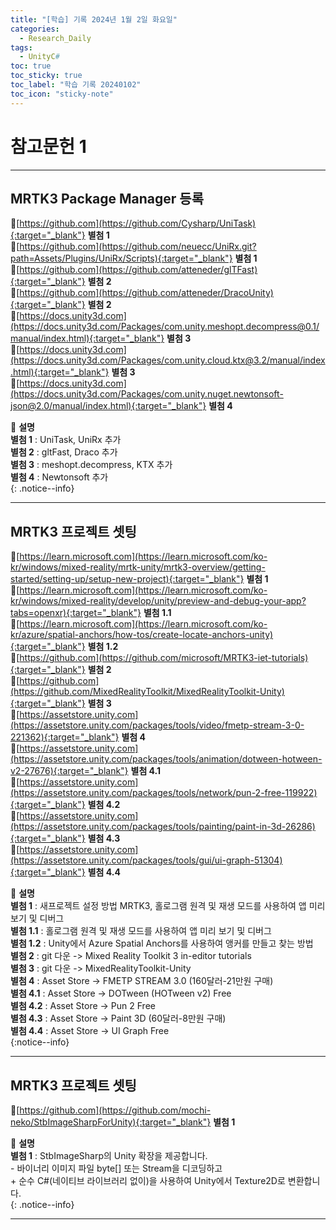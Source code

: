 ```yaml
---
title: "[학습] 기록 2024년 1월 2일 화요일"
categories:
  - Research_Daily
tags:
  - UnityC#
toc: true
toc_sticky: true
toc_label: "학습 기록 20240102"
toc_icon: "sticky-note"
---
```


# 참고문헌 1

---

## MRTK3 Package Manager 등록

🔺[https://github.com](https://github.com/Cysharp/UniTask){:target="_blank"} **별첨 1**<br> 
🔺[https://github.com](https://github.com/neuecc/UniRx.git?path=Assets/Plugins/UniRx/Scripts){:target="_blank"} **별첨 1**<br> 
🔺[https://github.com](https://github.com/atteneder/glTFast){:target="_blank"} **별첨 2**<br> 
🔺[https://github.com](https://github.com/atteneder/DracoUnity){:target="_blank"} **별첨 2** <br> 
🔺[https://docs.unity3d.com](https://docs.unity3d.com/Packages/com.unity.meshopt.decompress@0.1/manual/index.html){:target="_blank"} **별첨 3**<br> 
🔺[https://docs.unity3d.com](https://docs.unity3d.com/Packages/com.unity.cloud.ktx@3.2/manual/index.html){:target="_blank"} **별첨 3**<br> 
🔺[https://docs.unity3d.com](https://docs.unity3d.com/Packages/com.unity.nuget.newtonsoft-json@2.0/manual/index.html){:target="_blank"} **별첨 4**<br> 


📌 **설명** <br>
**별첨 1** : UniTask, UniRx 추가<br>
**별첨 2** : gltFast, Draco 추가<br>
**별첨 3** : meshopt.decompress, KTX 추가<br>
**별첨 4** : Newtonsoft 추가<br>
{: .notice--info}

***

## MRTK3 프로젝트 셋팅

🔺[https://learn.microsoft.com](https://learn.microsoft.com/ko-kr/windows/mixed-reality/mrtk-unity/mrtk3-overview/getting-started/setting-up/setup-new-project){:target="_blank"} **별첨 1**<br> 
🔺[https://learn.microsoft.com](https://learn.microsoft.com/ko-kr/windows/mixed-reality/develop/unity/preview-and-debug-your-app?tabs=openxr){:target="_blank"} **별첨 1.1**<br> 
🔺[https://learn.microsoft.com](https://learn.microsoft.com/ko-kr/azure/spatial-anchors/how-tos/create-locate-anchors-unity){:target="_blank"} **별첨 1.2**<br> 
🔺[https://github.com](https://github.com/microsoft/MRTK3-iet-tutorials){:target="_blank"} **별첨 2**<br> 
🔺[https://github.com](https://github.com/MixedRealityToolkit/MixedRealityToolkit-Unity){:target="_blank"} **별첨 3**<br> 
🔺[https://assetstore.unity.com](https://assetstore.unity.com/packages/tools/video/fmetp-stream-3-0-221362){:target="_blank"} **별첨 4**<br> 
🔺[https://assetstore.unity.com](https://assetstore.unity.com/packages/tools/animation/dotween-hotween-v2-27676){:target="_blank"} **별첨 4.1**<br> 
🔺[https://assetstore.unity.com](https://assetstore.unity.com/packages/tools/network/pun-2-free-119922){:target="_blank"} **별첨 4.2**<br> 
🔺[https://assetstore.unity.com](https://assetstore.unity.com/packages/tools/painting/paint-in-3d-26286){:target="_blank"} **별첨 4.3**<br> 
🔺[https://assetstore.unity.com](https://assetstore.unity.com/packages/tools/gui/ui-graph-51304){:target="_blank"} **별첨 4.4**<br> 

📌 **설명** <br>
**별첨 1** :  새프로젝트 설정 방법 MRTK3, 홀로그램 원격 및 재생 모드를 사용하여 앱 미리 보기 및 디버그 <br>
**별첨 1.1** :  홀로그램 원격 및 재생 모드를 사용하여 앱 미리 보기 및 디버그 <br>
**별첨 1.2** :  Unity에서 Azure Spatial Anchors를 사용하여 앵커를 만들고 찾는 방법 <br>
**별첨 2** :  git 다운 -> Mixed Reality Toolkit 3 in-editor tutorials <br>
**별첨 3** :  git 다운 -> MixedRealityToolkit-Unity <br>
**별첨 4** :  Asset Store -> FMETP STREAM 3.0 (160달러-21만원 구매)<br>
**별첨 4.1** :  Asset Store -> DOTween (HOTween v2) Free<br>
**별첨 4.2** :  Asset Store -> Pun 2 Free<br>
**별첨 4.3** :  Asset Store -> Paint 3D (60달러-8만원 구매)<br>
**별첨 4.4** :  Asset Store -> UI Graph Free<br>
{:notice--info}

***

## MRTK3 프로젝트 셋팅

🔺[https://github.com](https://github.com/mochi-neko/StbImageSharpForUnity){:target="_blank"} **별첨 1**<br> 

📌 **설명** <br>
**별첨 1** :  StbImageSharp의 Unity 확장을 제공합니다. <br>
    - 바이너리 이미지 파일 byte[] 또는 Stream을 디코딩하고 <br>
    + 순수 C#(네이티브 라이브러리 없이)을 사용하여 Unity에서 Texture2D로 변환합니다. <br>
{: .notice--info}

***